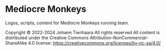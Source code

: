# Mediocre Monkeys
Logos, scripts, content for Mediocre Monkeys running team.

Copyright © 2022-2024 Johann Tienhaara
All rights reserved
All content is distributed under the Creative Commons Attribution-NonCommercial-ShareAlike 4.0 license:
https://creativecommons.org/licenses/by-nc-sa/4.0/
